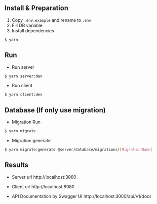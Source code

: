 ## Install & Preparation

1. Copy `.env.example` and rename to `.env`
2. Fill DB variable
3. Install dependencies

```bash
$ yarn
```

## Run

- Run server

```bash
$ yarn server:dev
```

- Run client

```bash
$ yarn client:dev
```

## Database (If only use migration)

- Migration Run

```bash
$ yarn migrate
```

- Migration generate

```bash
$ yarn migrate:generate @server/database/migrations/[MigrationName]
```

## Results

- Server url http://localhost:3000

- Client url http://localhost:8080

- API Documentation by Swagger UI http://localhost:3000/api/v1/docs
